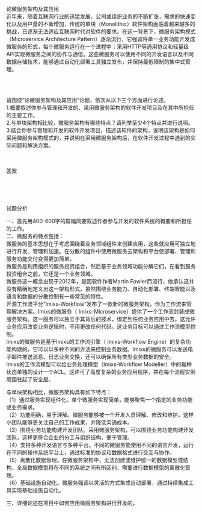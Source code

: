 <div class="detail lh2"><p>论微服务架构及其应用<br/>近年来，随着互联网行业的迅猛发展，公司或组织业务的不断扩张，需求的快速变化以及用户量的不断增加，传统的单块（Monolithic）软件架构面临着越来越多的挑战，已逐渐无法适应互联网时代对软件的要求。在这一背景下，微服务架构模式（Microservice Architecture Pattern）逐渐流行，它强调将单一业务功能开发成微服务的形式，每个微服务运行在一个进程中；采用HTTP等通用协议和轻量级API实现微服务之间的协作与通信。这些微服务可以使用不同的开发语言以及不同数据存储技术，能够通过自动化部署工具独立发布，并保持最低限制的集中式管理。<br/></p><br/><br/><p>请围绕“论微服务架构及其应用”论题，依次从以下三个方面进行论述。<br/> 1.概要叙述你参与管理和开发的、采用微服务架构的软件开发项目及在其中所担任的主要工作。<br/> 2.与单块架构相比较，微服务架构有哪些特点？请列举至少4个特点并进行说明。<br/> 3.结合你参与管理和开发的软件开发项目，描述该软件的架构，说明该架构是如何采用微服务架构模式的，并说明在采用微服务架构后，在软件开发过程中遇到的实际问题和解决方案。<br/></p><br/><br/>答案<br/><p><br/></p><br/><br/>试题分析<br/><p>一、首先用400-600字的篇幅简要叙述作者参与开发的软件系统的概要和所担任的工作。<br/>二、微服务的特点包括：<br/>微服务的基本思想在于考虑围绕着业务领域组件来创建应用，这些就应用可独立地进行开发、管理和加速。在分散的组件中使用微服务云架构和平台使部署、管理和服务功能交付变得更加简单。<br/>微服务是利用组织的服务投资组合，然后基于业务领域功能分解它们，在看到服务投资组合之前，它还是一个业务领域。<br/>微服务这一概念出现于2012年，是因软件作者Martin Fowler而流行，他承认这并没有精确地定义出这一架构形式，虽然围绕业务能力、自动化部署、终端智能以及语言和数据的分散控制有一些常见的特性。<br/>开源工作流平台“Imixs-Workflow”发布了一款新的微服务架构，作为工作流来管理解决方案。Imixs的微服务（ Imixs-Microservice）提供了一个工作流封装成微服务架构。这一服务可以独立于其背后的技术，绑定到任何业务应用中去。这允许业务应用改变业务逻辑时，不用更改任何代码。这业务目标可以通过工作流模型控制。<br/>Imixs的微服务是基于Imixs的工作流引擎（ Imixs-Workflow Engine）的复杂功能构建的，它可以以多种不同的方法来控制业务数据。Imixs的微服务可以发送电子邮件推送消息、日志业务交换，还可以确保所有类型业务数据的安全。<br/>Imixs的工作流模型可以给业务处理模型（Imixs-Workflow Modeller）中的每种状态单独的设计一个ACL。这许可了高度复杂的业务应用程序，并在每个流程实例周围驻起了安全层。</p><p>与单块架构相比，微服务架构具有如下特点：<br/>（1）通过服务实现组件化。单个微服务实现简单，能够聚焦一个指定的业务功能或业务需求。<br/>（2）功能明确，易于理解。微服务能够被一个开发人员理解、修改和维护，这样小团队能够更关注自己的工作成果，并降低沟通成本。<br/>（3）围绕业务功能构建开发团队。采用微服务架构，可以围绕业务功能构建开发团队，这样更符合企业的分工与组织结构，便于管理。<br/>（4）支持多种开发语言与多种平台。不同的微服务能使用不同的语言开发，运行在不同的操作系统平台上，通过标准的协议和数据格式进行交互与协作。<br/>（5）离散化数据管理。在微服务架构中，无法创建或维护统一的数据模型或结构，全局数据模型将在不同的系统之间有所区别，需要进行数据模型的离散化管理。<br/>（6）基础设施自动化。微服务强调以灵活的方式集成自动部署，通过持续集成工具实现基础设施自动化。</p><p></p><p>三、详细论述在项目中如何应用微服务架构进行开发的。<br/></p></div>